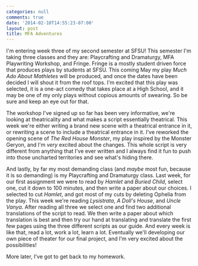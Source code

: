 ```yaml
---
categories: null
comments: true
date: '2014-02-10T14:55:23-07:00'
layout: post
title: MFA Adventures
---
```


I'm entering week three of my second semester at SFSU! This semester I'm taking three classes and they are: Playcrafting and Dramaturgy, MFA Playwriting Workshop, and Fringe. Fringe is a mostly student driven force that produces plays by students at SFSU. This coming May my play *Much Ado About Mathletes* will be produced, and once the dates have been decided I will shout it from the roof tops. I'm excited that this play was selected, it is a one-act comedy that takes place at a High School, and it may be one of my only plays without copious amounts of swearing. So be sure and keep an eye out for that.

The workshop I've signed up so far has been very informative, we're looking at theatricality and what makes a script essentially theatrical. This week we're either writing a brand new scene with a theatrical entrance in it, or rewriting a scene to include a theatrical entrance in it. I've reworked the opening scene of *The Red House Monster*, my play inspired by the Monster Geryon, and I'm *very* excited about the changes. This whole script is very different from anything that I've ever written and I always find it fun to push into those uncharted territories and see what's hiding there.

And lastly, by far my most demanding class (and *maybe* most fun, because it is so demanding) is my Playcrafting and Dramaturgy class. Last week, for our first assignment we were to read by *Hamlet* and *Buried Child*, select one, cut it down to 100 minutes, and then write a paper about our choices. I selected to cut *Hamlet*, and got most of my cuts by deleting Ophelia from the play. This week we're reading *Lysistrata*, *A Doll's House*, and *Uncle Vanya*. After reading all three we select one and find two additional translations of the script to read. We then write a paper about which translation is best and then try our hand at translating and translate the first few pages using the three different scripts as our guide. And every week is like that, read a lot, work a lot, learn a lot. Eventually we'll developing our own piece of theater for our final project, and I'm very excited about the possibilities! 

More later, I've got to get back to my homework.